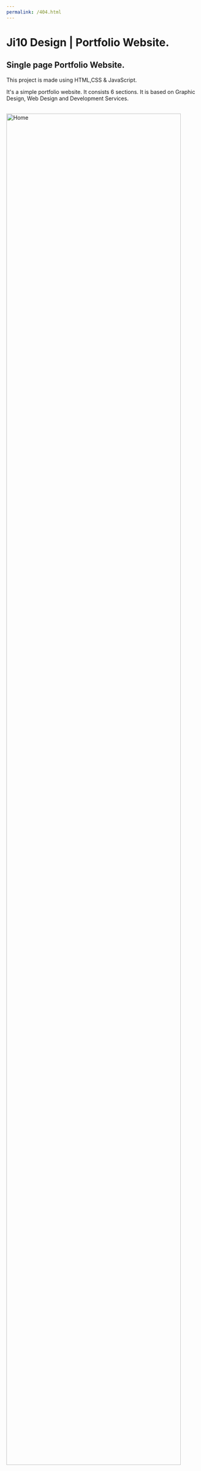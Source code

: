 ```yaml
---
permalink: /404.html
---
```


# Ji10 Design | Portfolio Website.
##  Single page Portfolio Website. 

This project is made using HTML,CSS &amp; JavaScript.

It's a simple portfolio website. It consists 6 sections.
It is based on Graphic Design, Web Design and Development Services.
<br><br>

<img src=https://github.com/ji10raj/Single-Page-Portfolio-Website/blob/main/Screenshots/Home.PNG width=95% alt=Home>
<img src=https://github.com/ji10raj/Single-Page-Portfolio-Website/blob/main/Screenshots/Services.PNG width=95% alt=Services>
<img src=https://github.com/ji10raj/Single-Page-Portfolio-Website/blob/main/Screenshots/projects.PNG width=95% alt=Projects>
<img src=https://github.com/ji10raj/Single-Page-Portfolio-Website/blob/main/Screenshots/about.PNG width=95% alt=About>
<img src=https://github.com/ji10raj/Single-Page-Portfolio-Website/blob/main/Screenshots/contact.PNG width=95% alt=Contact>
<img src=https://github.com/ji10raj/Single-Page-Portfolio-Website/blob/main/Screenshots/footer.png width=95% alt=Footer>
<br><br>

<b>Coded and Designed by [Jiten](https://github.com/Ji10raj) </b>
